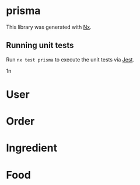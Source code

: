 # prisma

This library was generated with [Nx](https://nx.dev).

## Running unit tests

Run `nx test prisma` to execute the unit tests via [Jest](https://jestjs.io).

1n

# User

# Order

# Ingredient

# Food
